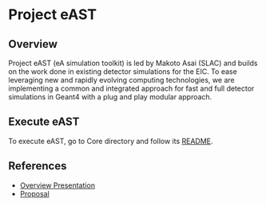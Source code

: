 # Project eAST

## Overview
Project eAST (eA simulation toolkit) is led by Makoto Asai (SLAC) and builds on the work done in existing detector simulations for the EIC. To ease leveraging new and rapidly evolving computing technologies, we are implementing a common and integrated approach for fast and full detector simulations in Geant4 with a plug and play modular approach.

## Execute eAST
To execute eAST, go to Core directory and follow its [README](Core/README.rd).

## References
* [Overview Presentation](https://docs.google.com/presentation/d/1i3_MG26J93OqOuZx8MJY_btmpGpuxPRCOfdJHAHFPwY/edit?usp=sharing)
* [Proposal](https://docs.google.com/document/d/1-EduKk_hCUr2lnKZFyqCMyzQBaM4ABRTRfFeOrEtWo8/edit?usp=sharing)
